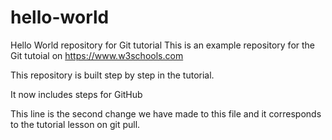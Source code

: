 
# hello-world
Hello World repository for Git tutorial
This is an example repository for the Git tutoial on https://www.w3schools.com

This repository is built step by step in the tutorial.

It now includes steps for GitHub

This line is the second change we have made to this file and it corresponds to the tutorial lesson on git pull.
